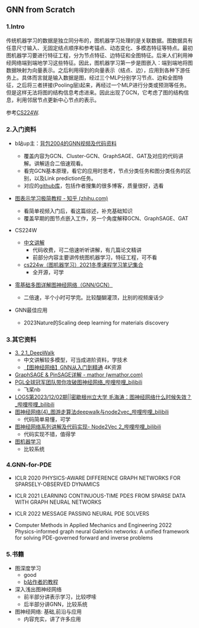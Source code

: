 ## GNN from Scratch

### 1.Intro

传统机器学习的数据是独立同分布的，图机器学习处理的是关联数据。图数据具有任意尺寸输入、无固定结点顺序和参考锚点、动态变化、多模态特征等特点。最初图机器学习要进行特征工程，分为节点特征、边特征和全图特征。后来人们利用神经网络端到端地学习这些特征。因此，图机器学习第一步是图嵌入：端到端地将图数据映射为向量表示。之后利用得到的向量表示（结点、边），应用到各种下游任务上。具体而言就是输入数据是图，经过三个MLP分别学习节点、边和全图特征，之后将三者拼接(Pooling层)起来，再经过一个MLP进行分类或预测等任务。但是这样无法将图的结构信息考虑进来。因此出现了GCN，它考虑了图的结构信息，利用邻居节点更新中心节点的表示。

参考[CS224W](https://github.com/TommyZihao/zihao_course/tree/main/CS224W).

### 2.入门资料

+ b站up主：[背包2004的GNN视频及代码资料](https://www.bilibili.com/video/BV1v64y1j7nJ/?spm_id_from=333.788&vd_source=d8d2c837a6fad4a93cc95f349e30e2fe)
  + 覆盖内容为GCN、Cluster-GCN、GraphSAGE、GAT及对应的代码讲解。讲解适合二倍速观看。
  + 看完GCN基本原理，看它的应用时思考，节点分类任务和图分类任务的区别，以及Link prediction任务。
  + 对应的[github库](https://github.com/wisherg/python_data_course)，包括作者搜集的很多博客，质量很好，选看

+ [图表示学习极简教程 - 知乎 (zhihu.com)](https://zhuanlan.zhihu.com/p/112295277)
  + 看简单视频入门后，看这篇综述，补充基础知识
  + 覆盖早期的图节点嵌入工作，另一个角度解释GCN、GraphSAGE、GAT
+ CS224W
  + [中文讲解](https://github.com/TommyZihao/zihao_course/tree/main/CS224W)
    + 代码收费，可二倍速听听讲解，有几篇论文精讲
    + 前部分内容主要讲传统图机器学习，特征工程，可不看
  + [cs224w（图机器学习）2021冬季课程学习笔记集合](https://blog.csdn.net/PolarisRisingWar/article/details/117287320)
    + 全开源，可学
+ [零基础多图详解图神经网络（GNN/GCN）](https://www.bilibili.com/video/BV1iT4y1d7zP/?spm_id_from=333.788&vd_source=d8d2c837a6fad4a93cc95f349e30e2fe)
  + 二倍速，半个小时可学完。比较醍醐灌顶，比别的视频废话少
+ GNN最佳应用
  + 2023Nature的Scaling deep learning for materials discovery

### 3.其它资料

+ [3. 2.1_DeepWalk](https://www.bilibili.com/video/BV1Jz4y1z7Ws/?p=3&spm_id_from=pageDriver&vd_source=d8d2c837a6fad4a93cc95f349e30e2fe)
  + 中文讲解较多模型，可当成进阶资料，学技术
  + [【图神经网络】GNN从入门到精通](https://www.bilibili.com/video/BV1K5411H7EQ?p=12&vd_source=d8d2c837a6fad4a93cc95f349e30e2fe) 4K资源
+ [GraphSAGE & PinSAGE详解 - mathor (wmathor.com)](https://wmathor.com/index.php/archives/1533/)
+ [PGL全球冠军团队带你攻破图神经网络_哔哩哔哩_bilibili](https://www.bilibili.com/video/BV1rf4y1v7cU/?spm_id_from=333.337.search-card.all.click&vd_source=d8d2c837a6fad4a93cc95f349e30e2fe)
  + 飞桨nb
+ [LOGS第2023/12/02期||密歇根州立大学 毛海涛：图神经网络什么时候失效？_哔哩哔哩_bilibili](https://www.bilibili.com/video/BV1jj411s7h5/?spm_id_from=333.1007.tianma.1-2-2.click&vd_source=d8d2c837a6fad4a93cc95f349e30e2fe)
+ [图神经网络(4)_图游走算法deepwalk与node2vec_哔哩哔哩_bilibili](https://www.bilibili.com/video/BV15o4y1R7nC/?spm_id_from=333.880.my_history.page.click&vd_source=d8d2c837a6fad4a93cc95f349e30e2fe)
  + 代码简单易懂，可学
+ [图神经网络系列讲解及代码实现- Node2Vec 2_哔哩哔哩_bilibili](https://www.bilibili.com/video/BV1834y1f7P8/?p=8&spm_id_from=pageDriver)
  + 代码实现不错，值得学
+ [图机器学习](https://www.bilibili.com/video/BV1TP411Y7c3/?spm_id_from=333.999.0.0&vd_source=d8d2c837a6fad4a93cc95f349e30e2fe)
  + 比较系统



### 4.GNN-for-PDE

+ ICLR 2020 PHYSICS-AWARE DIFFERENCE GRAPH NETWORKS FOR SPARSELY-OBSERVED DYNAMICS

+ ICLR 2021 LEARNING CONTINUOUS-TIME PDES FROM SPARSE DATA WITH GRAPH NEURAL NETWORKS
+ ICLR 2022 MESSAGE PASSING NEURAL PDE SOLVERS
+ Computer Methods in Applied Mechanics and Engineering 2022 Physics-informed graph neural Galerkin networks: A unified framework for solving PDE-governed forward and inverse problems

### 5.书籍
+ 图深度学习
  + good
  + [b站作者的教程](https://www.bilibili.com/video/BV1yx4y1R7uV/?spm_id_from=333.999.0.0&vd_source=d8d2c837a6fad4a93cc95f349e30e2fe)
+ 深入浅出图神经网络
  + 前半部分讲表示学习，比较啰嗦
  + 后半部分讲GNN，比较系统
+ 图神经网络: 基础,前沿与应用
  + 内容充实，讲了许多应用